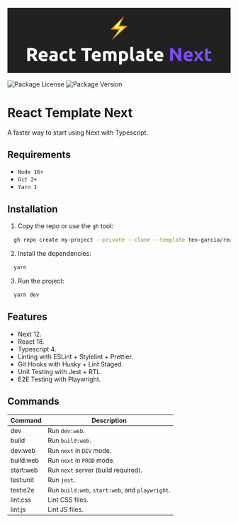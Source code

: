 ![README.md banner](./README.png)

![Package License](https://img.shields.io/github/license/teo-garcia/react-template-next)
![Package Version](https://img.shields.io/github/package-json/v/teo-garcia/react-template-next)

# React Template Next

A faster way to start using Next with Typescript.

## Requirements

- `Node 16+`
- `Git 2+`
- `Yarn 1`

## Installation

1. Copy the repo or use the `gh` tool:

```bash
  gh repo create my-project --private --clone --template teo-garcia/react-template-next
```

2. Install the dependencies:

```bash
  yarn
```

3. Run the project:

```bash
  yarn dev
```

## Features

- Next 12.
- React 18.
- Typescript 4.
- Linting with ESLint + Stylelint + Prettier.
- Git Hooks with Husky + Lint Staged.
- Unit Testing with Jest + RTL.
- E2E Testing with Playwright.

## Commands

| **Command** | **Description**                                 |
| ----------- | ----------------------------------------------- |
| dev         | Run `dev:web`.                                  |
| build       | Run `build:web`.                                |
| dev:web     | Run `next` in `DEV` mode.                       |
| build:web   | Run `next` in `PROD` mode.                      |
| start:web   | Run `next` server (build required).             |
| test:unit   | Run `jest`.                                     |
| test:e2e    | Run `build:web`, `start:web`, and `playwright`. |
| lint:css    | Lint CSS files.                                 |
| lint:js     | Lint JS files.                                  |
